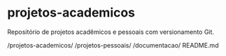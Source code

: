 # projetos-academicos
Repositório de projetos acadêmicos e pessoais com versionamento Git.



/projetos-academicos/
/projetos-pessoais/
/documentacao/
README.md
